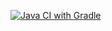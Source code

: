 [![Java CI with Gradle](https://github.com/Dzanku/Selenide/actions/workflows/gradle.yml/badge.svg)](https://github.com/Dzanku/Selenide/actions/workflows/gradle.yml)